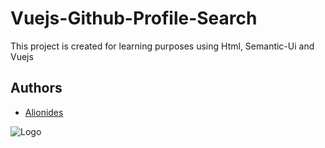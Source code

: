 
#  Vuejs-Github-Profile-Search 

This project is created for learning purposes using Html, Semantic-Ui and Vuejs 

## Authors

- [Alionides](https://github.com/Alionides)



![Logo](https://i.imgur.com/ZNCBz2K.png)

